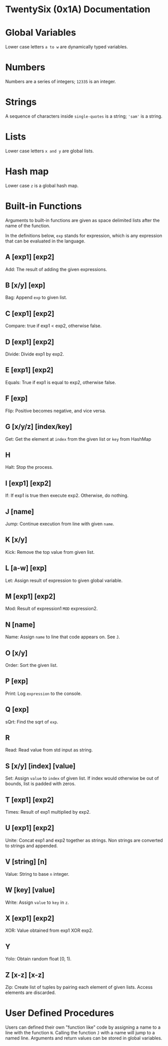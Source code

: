 # TwentySix (0x1A) Documentation

# Global Variables
Lower case letters `a to w` are dynamically typed variables.

# Numbers
Numbers are a series of integers; `12335` is an integer.

# Strings
A sequence of characters inside `single-quotes` is a string; `'sam'` is a string.

# Lists
Lower case letters `x and y` are global lists.

# Hash map
Lower case `z` is a global hash map.

# Built-in Functions

Arguments to built-in functions are given as space delimited lists after the name of the function.

In the definitions below, `exp` stands for expression, which is any expression that can be evaluated in the language.

## A [exp1] [exp2]
Add: The result of adding the given expressions.

## B [x/y] [exp]
Bag: Append `exp` to given list.

## C [exp1] [exp2]
Compare: true if exp1 < exp2, otherwise false.

## D [exp1] [exp2]
Divide: Divide exp1 by exp2.

## E [exp1] [exp2]
Equals: True if exp1 is equal to exp2, otherwise false.

## F [exp]
Flip: Positive becomes negative, and vice versa.

## G [x/y/z] [index/key]
Get: Get the element at `index` from the given list or `key` from HashMap

## H
Halt: Stop the process.

## I [exp1] [exp2]
If: If exp1 is true then execute exp2. Otherwise, do nothing.

## J [name]
Jump: Continue execution from line with given `name`.

## K [x/y]
Kick: Remove the top value from given list.

## L [a-w] [exp]
Let: Assign result of expression to given global variable.

## M [exp1] [exp2]
Mod: Result of expression1 `MOD` expression2.

## N [name]
Name: Assign `name` to line that code appears on. See `J`.

## O [x/y]
Order: Sort the given list.

## P [exp]
Print: Log `expression` to the console.

## Q [exp]
sQrt: Find the sqrt of `exp`.

## R
Read: Read value from std input as string.

## S [x/y] [index] [value]
Set: Assign `value` to `index` of given list. If index would otherwise be out of bounds, list is padded with zeros.

## T [exp1] [exp2]
Times: Result of exp1 multiplied by exp2.

## U [exp1] [exp2]
Unite: Concat exp1 and exp2 together as strings. Non strings are converted to strings and appended.

## V [string] [n]
Value: String to base `n` integer.

## W [key] [value]
Write: Assign `value` to `key` in `z`.

## X [exp1] [exp2]
XOR: Value obtained from exp1 XOR exp2.

## Y
Yolo: Obtain random float [0, 1).

## Z [x-z] [x-z]
Zip: Create list of tuples by pairing each element of given lists. Access elements are discarded.

# User Defined Procedures

Users can defined their own "function like" code by assigning a name to a line with the function `N`. Calling the function `J` with a name will jump to a named line. Arguments and return values can be stored in global variables.
